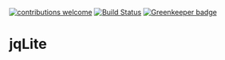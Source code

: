 [![contributions welcome](https://img.shields.io/badge/contributions-welcome-brightgreen.svg?style=flat)](https://github.com/JuanMaRuiz/jqLite/issues)
[![Build Status](https://travis-ci.org/JuanMaRuiz/jqLite.svg?branch=master)](https://travis-ci.org/JuanMaRuiz/jqLite) [![Greenkeeper badge](https://badges.greenkeeper.io/JuanMaRuiz/jqLite.svg)](https://greenkeeper.io/)

# jqLite
